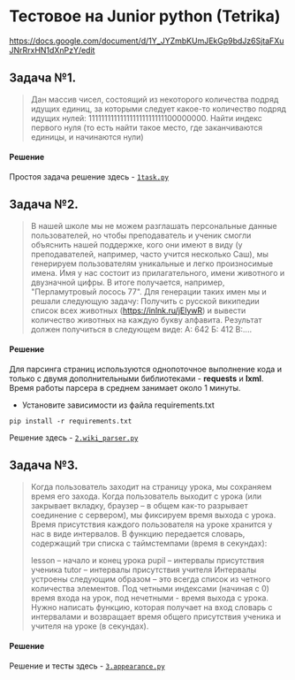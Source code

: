 # Тестовое на Junior python (Tetrika)
https://docs.google.com/document/d/1Y_JYZmbKUmJEkGp9bdJz6SjtaFXuJNrRrxHN1dXnPzY/edit
## Задача №1.

> Дан массив чисел, состоящий из некоторого количества подряд идущих единиц, за которыми следует какое-то количество 
> подряд идущих нулей: 111111111111111111111111100000000.
> Найти индекс первого нуля (то есть найти такое место, где заканчиваются единицы, и начинаются нули)

#### Решение
Простоя задача решение здесь - [`1task.py`](https://github.com/afivan20/Tetrika_test/blob/main/tasks/1.task.py)


## Задача №2.

> В нашей школе мы не можем разглашать персональные данные пользователей, но чтобы преподаватель и ученик смогли объяснить 
> нашей поддержке, кого они имеют в виду (у преподавателей, например, часто учится несколько Саш), мы генерируем 
> пользователям уникальные и легко произносимые имена. Имя у нас состоит из прилагательного, имени животного и двузначной 
> цифры. В итоге получается, например, "Перламутровый лосось 77". Для генерации таких имен мы и решали следующую задачу:
> Получить с русской википедии список всех животных (https://inlnk.ru/jElywR) и вывести количество животных на каждую 
> букву алфавита. Результат должен получиться в следующем виде:
> А: 642
> Б: 412
> В:....

#### Решение
Для парсинга страниц используются однопоточное выполнение кода и только с двумя дополнительными библиотеками - <b>requests</b> и <b>lxml</b>.
Время работы парсера в среднем занимает около 1 минуты.
- Установите зависимости из файла requirements.txt
```
pip install -r requirements.txt
```
Решение здесь - [`2.wiki_parser.py`](https://github.com/afivan20/Tetrika_test/blob/main/tasks/2.wiki_parser.py)


## Задача №3.
> Когда пользователь заходит на страницу урока, мы сохраняем время его захода. Когда пользователь выходит с урока (или 
> закрывает вкладку, браузер – в общем как-то разрывает соединение с сервером), мы фиксируем время выхода с урока. Время 
> присутствия каждого пользователя на уроке хранится у нас в виде интервалов. В функцию передается словарь, содержащий три 
> списка с таймстемпами (время в секундах):
>
> lesson – начало и конец урока
> pupil – интервалы присутствия ученика
> tutor – интервалы присутствия учителя
> Интервалы устроены следующим образом – это всегда список из четного количества элементов. Под четными индексами (начиная 
> с 0) время входа на урок, под нечетными - время выхода с урока.
> Нужно написать функцию, которая получает на вход словарь с интервалами и возвращает время общего присутствия ученика и 
> учителя на уроке (в секундах).

#### Решение
Решение и тесты здесь - [`3.appearance.py`](https://github.com/afivan20/Tetrika_test/blob/main/tasks/3.appearance.py)